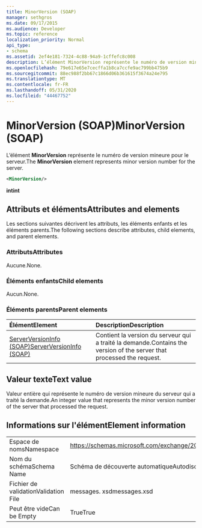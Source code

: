 ```yaml
---
title: MinorVersion (SOAP)
manager: sethgros
ms.date: 09/17/2015
ms.audience: Developer
ms.topic: reference
localization_priority: Normal
api_type:
- schema
ms.assetid: 2ef4e181-7324-4c88-94a9-1cffefc8c008
description: L’élément MinorVersion représente le numéro de version mineure pour le serveur.
ms.openlocfilehash: 79e617e65e7cecffa1b8ca7ccfe9ac799bb475b9
ms.sourcegitcommit: 88ec988f2bb67c1866d06b361615f3674a24e795
ms.translationtype: MT
ms.contentlocale: fr-FR
ms.lasthandoff: 05/31/2020
ms.locfileid: "44467752"
---
```

# <a name="minorversion-soap"></a><span data-ttu-id="e159a-103">MinorVersion (SOAP)</span><span class="sxs-lookup"><span data-stu-id="e159a-103">MinorVersion (SOAP)</span></span>

<span data-ttu-id="e159a-104">L’élément **MinorVersion** représente le numéro de version mineure pour le serveur.</span><span class="sxs-lookup"><span data-stu-id="e159a-104">The **MinorVersion** element represents minor version number for the server.</span></span> 
  
```XML
<MinorVersion/>
```

 <span data-ttu-id="e159a-105">**int**</span><span class="sxs-lookup"><span data-stu-id="e159a-105">**int**</span></span>
## <a name="attributes-and-elements"></a><span data-ttu-id="e159a-106">Attributs et éléments</span><span class="sxs-lookup"><span data-stu-id="e159a-106">Attributes and elements</span></span>

<span data-ttu-id="e159a-107">Les sections suivantes décrivent les attributs, les éléments enfants et les éléments parents.</span><span class="sxs-lookup"><span data-stu-id="e159a-107">The following sections describe attributes, child elements, and parent elements.</span></span>
  
### <a name="attributes"></a><span data-ttu-id="e159a-108">Attributs</span><span class="sxs-lookup"><span data-stu-id="e159a-108">Attributes</span></span>

<span data-ttu-id="e159a-109">Aucune.</span><span class="sxs-lookup"><span data-stu-id="e159a-109">None.</span></span>
  
### <a name="child-elements"></a><span data-ttu-id="e159a-110">Éléments enfants</span><span class="sxs-lookup"><span data-stu-id="e159a-110">Child elements</span></span>

<span data-ttu-id="e159a-111">Aucun.</span><span class="sxs-lookup"><span data-stu-id="e159a-111">None.</span></span>
  
### <a name="parent-elements"></a><span data-ttu-id="e159a-112">Éléments parents</span><span class="sxs-lookup"><span data-stu-id="e159a-112">Parent elements</span></span>

|<span data-ttu-id="e159a-113">**Élément**</span><span class="sxs-lookup"><span data-stu-id="e159a-113">**Element**</span></span>|<span data-ttu-id="e159a-114">**Description**</span><span class="sxs-lookup"><span data-stu-id="e159a-114">**Description**</span></span>|
|:-----|:-----|
|[<span data-ttu-id="e159a-115">ServerVersionInfo (SOAP)</span><span class="sxs-lookup"><span data-stu-id="e159a-115">ServerVersionInfo (SOAP)</span></span>](serverversioninfo-soap.md) <br/> |<span data-ttu-id="e159a-116">Contient la version du serveur qui a traité la demande.</span><span class="sxs-lookup"><span data-stu-id="e159a-116">Contains the version of the server that processed the request.</span></span>  <br/> |
   
## <a name="text-value"></a><span data-ttu-id="e159a-117">Valeur texte</span><span class="sxs-lookup"><span data-stu-id="e159a-117">Text value</span></span>

<span data-ttu-id="e159a-118">Valeur entière qui représente le numéro de version mineure du serveur qui a traité la demande.</span><span class="sxs-lookup"><span data-stu-id="e159a-118">An integer value that represents the minor version number of the server that processed the request.</span></span>
  
## <a name="element-information"></a><span data-ttu-id="e159a-119">Informations sur l'élément</span><span class="sxs-lookup"><span data-stu-id="e159a-119">Element information</span></span>

|||
|:-----|:-----|
|<span data-ttu-id="e159a-120">Espace de noms</span><span class="sxs-lookup"><span data-stu-id="e159a-120">Namespace</span></span>  <br/> |https://schemas.microsoft.com/exchange/2010/Autodiscover  <br/> |
|<span data-ttu-id="e159a-121">Nom du schéma</span><span class="sxs-lookup"><span data-stu-id="e159a-121">Schema Name</span></span>  <br/> |<span data-ttu-id="e159a-122">Schéma de découverte automatique</span><span class="sxs-lookup"><span data-stu-id="e159a-122">Autodiscover schema</span></span>  <br/> |
|<span data-ttu-id="e159a-123">Fichier de validation</span><span class="sxs-lookup"><span data-stu-id="e159a-123">Validation File</span></span>  <br/> |<span data-ttu-id="e159a-124">messages. xsd</span><span class="sxs-lookup"><span data-stu-id="e159a-124">messages.xsd</span></span>  <br/> |
|<span data-ttu-id="e159a-125">Peut être vide</span><span class="sxs-lookup"><span data-stu-id="e159a-125">Can be Empty</span></span>  <br/> |<span data-ttu-id="e159a-126">True</span><span class="sxs-lookup"><span data-stu-id="e159a-126">True</span></span>  <br/> |
   


